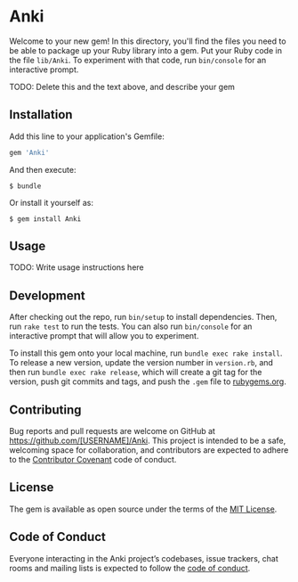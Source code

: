 # Anki

Welcome to your new gem! In this directory, you'll find the files you need to be able to package up your Ruby library into a gem. Put your Ruby code in the file `lib/Anki`. To experiment with that code, run `bin/console` for an interactive prompt.

TODO: Delete this and the text above, and describe your gem

## Installation

Add this line to your application's Gemfile:

```ruby
gem 'Anki'
```

And then execute:

    $ bundle

Or install it yourself as:

    $ gem install Anki

## Usage

TODO: Write usage instructions here

## Development

After checking out the repo, run `bin/setup` to install dependencies. Then, run `rake test` to run the tests. You can also run `bin/console` for an interactive prompt that will allow you to experiment.

To install this gem onto your local machine, run `bundle exec rake install`. To release a new version, update the version number in `version.rb`, and then run `bundle exec rake release`, which will create a git tag for the version, push git commits and tags, and push the `.gem` file to [rubygems.org](https://rubygems.org).

## Contributing

Bug reports and pull requests are welcome on GitHub at https://github.com/[USERNAME]/Anki. This project is intended to be a safe, welcoming space for collaboration, and contributors are expected to adhere to the [Contributor Covenant](http://contributor-covenant.org) code of conduct.

## License

The gem is available as open source under the terms of the [MIT License](https://opensource.org/licenses/MIT).

## Code of Conduct

Everyone interacting in the Anki project’s codebases, issue trackers, chat rooms and mailing lists is expected to follow the [code of conduct](https://github.com/[USERNAME]/Anki/blob/master/CODE_OF_CONDUCT.md).
